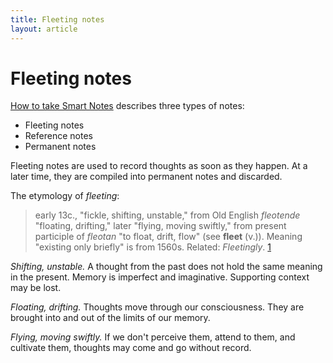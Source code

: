 ```yaml
---
title: Fleeting notes
layout: article
---
```


# Fleeting notes

[How to take Smart Notes](https://amzn.to/3WIicl0) describes three types of notes:

* Fleeting notes
* Reference notes
* Permanent notes

Fleeting notes are used to record thoughts as soon as they happen. At a later time, they are compiled into permanent notes and discarded.

The etymology of _fleeting_:

> early 13c., "fickle, shifting, unstable," from Old English _fleotende_ "floating, drifting," later "flying, moving swiftly," from present participle of _fleotan_ "to float, drift, flow" (see **fleet** (v.)). Meaning "existing only briefly" is from 1560s. Related: _Fleetingly_. [1]

_Shifting, unstable._ A thought from the past does not hold the same meaning in the present. Memory is imperfect and imaginative. Supporting context may be lost.

_Floating, drifting._ Thoughts move through our consciousness. They are brought into and out of the limits of our memory.

_Flying, moving swiftly._ If we don't perceive them, attend to them, and cultivate them, thoughts may come and go without record.

[1]: https://www.etymonline.com/word/fleeting "fleeting (adj.)"